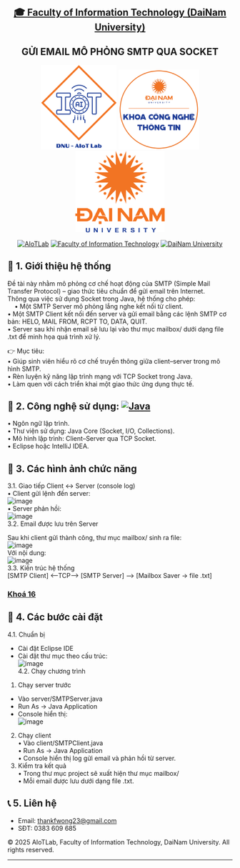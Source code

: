 <h2 align="center">
    <a href="https://dainam.edu.vn/vi/khoa-cong-nghe-thong-tin">
    🎓 Faculty of Information Technology (DaiNam University)
    </a>
</h2>
<h2 align="center">
   GỬI EMAIL MÔ PHỎNG SMTP QUA SOCKET
</h2>
<div align="center">
    <p align="center">
        <img src="docs/aiotlab_logo.png" alt="AIoTLab Logo" width="170"/>
        <img src="docs/fitdnu_logo.png" alt="AIoTLab Logo" width="180"/>
        <img src="docs/dnu_logo.png" alt="DaiNam University Logo" width="200"/>
    </p>

[![AIoTLab](https://img.shields.io/badge/AIoTLab-green?style=for-the-badge)](https://www.facebook.com/DNUAIoTLab)
[![Faculty of Information Technology](https://img.shields.io/badge/Faculty%20of%20Information%20Technology-blue?style=for-the-badge)](https://dainam.edu.vn/vi/khoa-cong-nghe-thong-tin)
[![DaiNam University](https://img.shields.io/badge/DaiNam%20University-orange?style=for-the-badge)](https://dainam.edu.vn)

</div>

## 📖 1. Giới thiệu hệ thống <br>
Đề tài này nhằm mô phỏng cơ chế hoạt động của SMTP (Simple Mail Transfer Protocol) – giao thức tiêu chuẩn để gửi email trên Internet.<br>
Thông qua việc sử dụng Socket trong Java, hệ thống cho phép:<br>
 &nbsp;&nbsp;&nbsp;&nbsp;• Một SMTP Server mô phỏng lắng nghe kết nối từ client.<br>
 • Một SMTP Client kết nối đến server và gửi email bằng các lệnh SMTP cơ bản: HELO, MAIL FROM, RCPT TO, DATA, QUIT.<br>
 • Server sau khi nhận email sẽ lưu lại vào thư mục mailbox/ dưới dạng file .txt để minh họa quá trình xử lý.<br>

👉 Mục tiêu:<br>
 • Giúp sinh viên hiểu rõ cơ chế truyền thông giữa client–server trong mô hình SMTP.<br>
 • Rèn luyện kỹ năng lập trình mạng với TCP Socket trong Java.<br>
 • Làm quen với cách triển khai một giao thức ứng dụng thực tế.<br>

## 🔧 2. Công nghệ sử dụng: [![Java](https://img.shields.io/badge/Java-007396?style=for-the-badge&logo=java&logoColor=white)](https://www.java.com/)
 • Ngôn ngữ lập trình.<br>
 • Thư viện sử dụng: Java Core (Socket, I/O, Collections).<br>
 • Mô hình lập trình: Client–Server qua TCP Socket.<br>
 • Eclipse hoặc IntelliJ IDEA.<br>
## 🚀 3. Các hình ảnh chức năng
3.1. Giao tiếp Client ↔ Server (console log)<br>
 • Client gửi lệnh đến server:<br>
 <img width="215" height="18" alt="image" src="https://github.com/user-attachments/assets/29ccb955-8d8e-47f0-879a-531219248664" /><br>
• Server phản hồi:<br>
<img width="136" height="18" alt="image" src="https://github.com/user-attachments/assets/5d4dc4b5-4d90-4b91-903b-78adcd803014" /><br>
3.2. Email được lưu trên Server<br>

Sau khi client gửi thành công, thư mục mailbox/ sinh ra file:<br>
<img width="167" height="23" alt="image" src="https://github.com/user-attachments/assets/80162433-2739-46c8-bbde-d57e46c2ba92" /><br>
Với nội dung: <br>
<img width="451" height="222" alt="image" src="https://github.com/user-attachments/assets/c24a0f85-0b40-4916-a66f-db982fd5513d" /><br>
3.3. Kiến trúc hệ thống <br>
[SMTP Client]  <--TCP-->  [SMTP Server]  -->  [Mailbox Saver -> file .txt] <br>


### [Khoá 16](./docs/projects/K16/README.md)

## 📝 4. Các bước cài đặt
4.1. Chuẩn bị <br>
- Cài đặt Eclipse IDE<br>
- Cài đặt thư mục theo cấu trúc:<br>
  <img width="216" height="167" alt="image" src="https://github.com/user-attachments/assets/1edc4596-ef4e-4157-a48a-41f29801d606" /> <br>
4.2. Chạy chương trình<br>
1. Chạy server trước<br>
 - Vào server/SMTPServer.java<br>
 - Run As → Java Application<br>
 - Console hiển thị: <br>
 <img width="463" height="18" alt="image" src="https://github.com/user-attachments/assets/9ebe92bc-c7c6-4485-ace4-b2b671305c93" /> <br>
 2. Chạy client<br>
 • Vào client/SMTPClient.java<br>
 • Run As → Java Application<br>
 • Console hiển thị log gửi email và phản hồi từ server.<br>
 3. Kiểm tra kết quả<br>
 • Trong thư mục project sẽ xuất hiện thư mục mailbox/<br>
 • Mỗi email được lưu dưới dạng file .txt.<br>


## 📞 5. Liên hệ
- Email: thankfwong23@gmail.com  
- SĐT: 0383 609 685 


© 2025 AIoTLab, Faculty of Information Technology, DaiNam University. All rights reserved.

---
